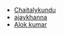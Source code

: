 - [Chaitalykundu](https://github.com/Chaitalykundu)
- [ajaykhanna](https://github.com/ajaykhanna123)
- [Alok kumar](https://github.com/ALOKARYAN51)

